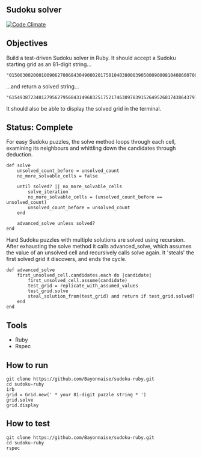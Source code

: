 ## Sudoku solver
[![Code Climate](https://codeclimate.com/github/Bayonnaise/sudoku-ruby/badges/gpa.svg)](https://codeclimate.com/github/Bayonnaise/sudoku-ruby)

Objectives
--
Build a test-driven Sudoku solver in Ruby. It should accept a Sudoku starting grid as an 81-digit string...

```
"015003002000100906270068430490002017501040380003905000900081040860070025037204600"
```

...and return a solved string...

```
"615493872348127956279568431496832517521746389783915264952681743864379125137254698" 
```

It should also be able to display the solved grid in the terminal.

Status: Complete
--
For easy Sudoku puzzles, the solve method loops through each cell, examining its neighbours and whittling down the candidates through deduction.

```
def solve
	unsolved_count_before = unsolved_count
	no_more_solvable_cells = false

	until solved? || no_more_solvable_cells
		solve_iteration
		no_more_solvable_cells = (unsolved_count_before == unsolved_count)
		unsolved_count_before = unsolved_count
	end

	advanced_solve unless solved?
end
```

Hard Sudoku puzzles with multiple solutions are solved using recursion. After exhausting the solve method it calls advanced_solve, which assumes the value of an unsolved cell and recursively calls solve again. It 'steals' the first solved grid it discovers, and ends the cycle.

```
def advanced_solve
	first_unsolved_cell.candidates.each do |candidate|
		first_unsolved_cell.assume(candidate)
		test_grid = replicate_with_assumed_values
		test_grid.solve
		steal_solution_from(test_grid) and return if test_grid.solved?
	end
end
```

Tools
--
- Ruby
- Rspec

How to run
--

```
git clone https://github.com/Bayonnaise/sudoku-ruby.git
cd sudoku-ruby
irb
grid = Grid.new(' * your 81-digit puzzle string * ')
grid.solve
grid.display
```

How to test
--

```
git clone https://github.com/Bayonnaise/sudoku-ruby.git
cd sudoku-ruby
rspec
```
